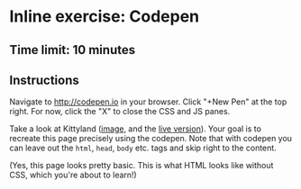 # Inline exercise: Codepen

## Time limit: 10 minutes

## Instructions

Navigate to http://codepen.io in your browser. Click "+New Pen" at the
top right. For now, click the "X" to close the CSS and JS panes.

Take a look at Kittyland ([image][png], and the [live version][kittyland]). Your goal is to recreate this page precisely
using the codepen. Note that with codepen you can leave out the
`html`, `head`, `body` etc. tags and skip right to the content.

(Yes, this page looks pretty basic. This is what HTML looks like
without CSS, which you're about to learn!)

[kittyland]: http://horizons-school-of-technology.github.io/week02/day1/2_inline_codepen/kittyland.html
[png]: ./kittyland.png
